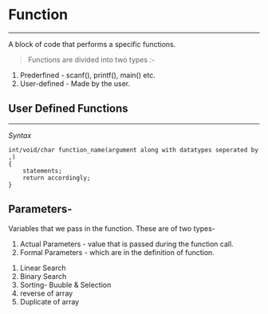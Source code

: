 # Function 
---
A block of code that performs a specific functions.
> Functions are divided into two types :- 
1. Prederfined - scanf(), printf(), main() etc.
2. User-defined - Made by the user.
## **User Defined Functions**
---
*Syntax*
```
int/void/char function_name(argument along with datatypes seperated by ,)
{
    statements;
    return accordingly;
}
```
## Parameters-
Variables that we pass in the function.
These are of two types-
1. Actual Parameters - value that is passed during the function call.
2. Formal Parameters - which are in the definition of function.

<ol>
<li>Linear Search</li>
<li>Binary Search</li>
<li>Sorting- Buuble & Selection</li>
<li>reverse of array</li>
<li>Duplicate of array</li>
</ol>